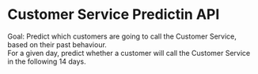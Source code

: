 # Customer Service Predictin API

Goal: Predict which customers are going to call the Customer Service, based on their past behaviour.  
For a given day, predict whether a customer will call the Customer Service in the following 14 days.
